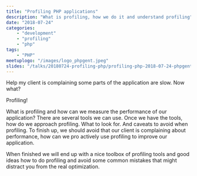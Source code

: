 ```yaml
---
title: "Profiling PHP applications"
description: "What is profiling, how we do it and understand profiling"
date: "2018-07-24"
categories:
    - "development"
    - "profiling"
    - "php"
tags:
    - "PHP"
meetuplogo: "/images/logo_phpgent.jpeg"
slides: "/talks/20180724-profiling-php/profiling-php-2018-07-24-phpgent.pdf"
---
```


Help my client is complaining some parts of the application are slow. Now what?

<!--more-->

Profiling!

What is profiling and how can we measure the performance of our application?
There are several tools we can use. Once we have the tools, how do we approach
profiling. What to look for. And caveats to avoid when profiling. To finish up,
we should avoid that our client is complaining about performance, how can we
pro actively use profiling to improve our application.

When finished we will end up with a nice toolbox of profiling tools and good
ideas how to do profiling and avoid some common mistakes that might distract
you from the real optimization.
